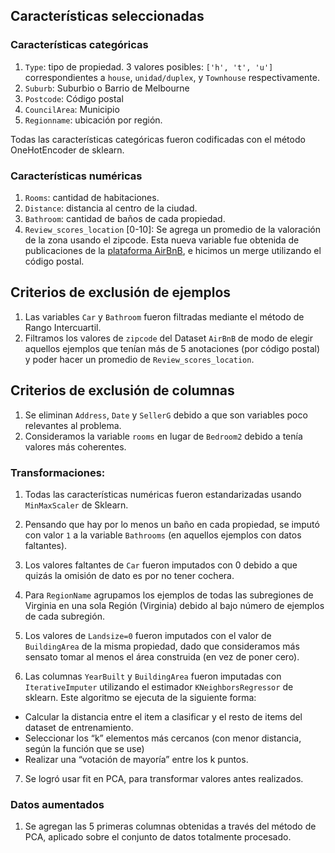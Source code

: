   ## Características seleccionadas
  ### Características categóricas 
  1. `Type`: tipo de propiedad. 3 valores posibles: `['h', 't', 'u']` correspondientes a `house`, `unidad/duplex`, y `Townhouse` respectivamente.
  2. `Suburb`: Suburbio o Barrio de Melbourne
  3. `Postcode`: Código postal
  4. `CouncilArea`: Municipio
  3. `Regionname`: ubicación por región.

  Todas las características categóricas fueron codificadas con el método OneHotEncoder de sklearn.

  ### Características numéricas
  1. `Rooms`: cantidad de habitaciones.
  2. `Distance`: distancia al centro de la ciudad.
  3. `Bathroom`: cantidad de baños de cada propiedad.
  4. `Review_scores_location` [0-10]: Se agrega un promedio de la valoración de la zona usando el zipcode. Esta nueva variable fue obtenida de publicaciones de la [plataforma AirBnB](https://www.kaggle.com/Tylerx/melbourne-airbnb-open-data?select=cleansed_listings_dec18.csv), e hicimos un merge utilizando el código postal.

## Criterios de exclusión de ejemplos
  1. Las variables `Car` y `Bathroom` fueron filtradas mediante el método de Rango Intercuartil.
  2. Filtramos los valores de `zipcode` del Dataset `AirBnB` de modo de elegir aquellos ejemplos que tenían más de 5 anotaciones (por código postal) y poder hacer un promedio de `Review_scores_location`.

  ## Criterios de exclusión de columnas
  1. Se eliminan  `Address`, `Date` y `SellerG` debido a que son variables poco relevantes al problema.
  2. Consideramos la variable `rooms` en lugar de `Bedroom2` debido a tenía valores más coherentes. 

  ### Transformaciones:

  1. Todas las características numéricas fueron estandarizadas usando `MinMaxScaler` de Sklearn.
  2. Pensando que hay por lo menos un baño en cada propiedad, se imputó con valor `1` a la variable `Bathrooms` (en aquellos ejemplos con datos faltantes).
  3. Los valores faltantes de `Car` fueron imputados con 0 debido a que quizás la omisión de dato es por no tener cochera.
  4. Para `RegionName` agrupamos los ejemplos de todas las subregiones de Virginia en una sola Región (Virginia) debido al bajo número de ejemplos de cada subregión.
  5. Los valores de `Landsize=0` fueron imputados con el valor de `BuildingArea` de la misma propiedad, dado que consideramos más sensato tomar al menos el área construida (en vez de poner cero).

6. Las columnas `YearBuilt` y `BuildingArea` fueron imputadas con `IterativeImputer` utilizando el estimador `KNeighborsRegressor` de sklearn. Este algoritmo se ejecuta de la siguiente forma:

- Calcular la distancia entre el item a clasificar y el resto de items del dataset de entrenamiento.
- Seleccionar los “k” elementos más cercanos (con menor distancia, según la función que se use)
- Realizar una “votación de mayoría” entre los k puntos.

7. Se logró usar fit en PCA, para transformar valores antes realizados.

	
  ### Datos aumentados
  1. Se agregan las 5 primeras columnas obtenidas a través del
     método de PCA, aplicado sobre el conjunto de datos
     totalmente procesado.

